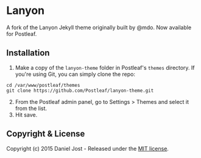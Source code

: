 # Lanyon

A fork of the Lanyon Jekyll theme originally built by @mdo. Now available for Postleaf.

## Installation

1. Make a copy of the `lanyon-theme` folder in Postleaf's `themes` directory. If you're using Git, you can simply clone the repo:
  ```
  cd /var/www/postleaf/themes
  git clone https://github.com/Postleaf/lanyon-theme.git
  ```
2. From the Postleaf admin panel, go to Settings > Themes and select it from the list.
3. Hit save.

## Copyright & License

Copyright (c) 2015 Daniel Jost - Released under the [MIT license](LICENSE.md).
